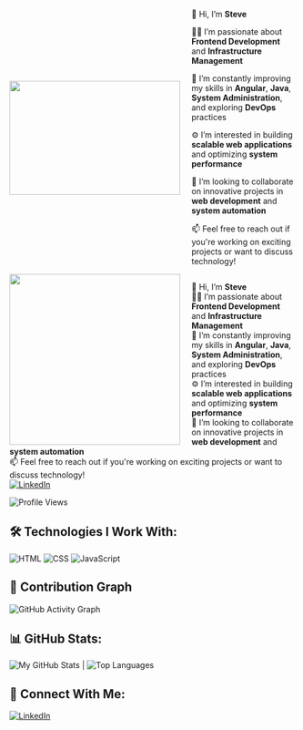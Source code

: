 <div style="display: flex; align-items: center;">
    <img src="https://media.giphy.com/media/qgQUggAC3Pfv687qPC/giphy.gif" style="width: 300px; height: 200px; object-fit: cover; margin-right: 20px;"/>
    <div>
        <p>👋 Hi, I’m <strong>Steve</strong></p>
        <p>👨‍💻 I’m passionate about <strong>Frontend Development</strong> and <strong>Infrastructure Management</strong></p>
        <p>🌱 I’m constantly improving my skills in <strong>Angular</strong>, <strong>Java</strong>, <strong>System Administration</strong>, and exploring <strong>DevOps</strong> practices</p>
        <p>⚙️ I’m interested in building <strong>scalable web applications</strong> and optimizing <strong>system performance</strong></p>
        <p>💞️ I’m looking to collaborate on innovative projects in <strong>web development</strong> and <strong>system automation</strong></p>
        <p>📫 Feel free to reach out if you're working on exciting projects or want to discuss technology!</p>
    </div>
</div>

<img src="https://media.giphy.com/media/qgQUggAC3Pfv687qPC/giphy.gif" width="300" align="left" style="margin-right: 20px;"/>

👋  Hi, I’m **Steve**  
👨‍💻  I’m passionate about **Frontend Development** and **Infrastructure Management**  
🌱  I’m constantly improving my skills in **Angular**, **Java**, **System Administration**, and exploring **DevOps** practices  
⚙️  I’m interested in building **scalable web applications** and optimizing **system performance**  
💞️  I’m looking to collaborate on innovative projects in **web development** and **system automation**  
📫  Feel free to reach out if you're working on exciting projects or want to discuss technology!  
[![LinkedIn](https://img.shields.io/badge/LinkedIn-0A66C2?style=for-the-badge&logo=linkedin&logoColor=white)](https://linkedin.com/in/yourprofile)

![Profile Views](https://komarev.com/ghpvc/?username=steve-237&color=blue)

## 🛠 Technologies I Work With:
![HTML](https://img.shields.io/badge/HTML-E34F26?style=for-the-badge&logo=html5&logoColor=white)
![CSS](https://img.shields.io/badge/CSS-1572B6?style=for-the-badge&logo=css3&logoColor=white)
![JavaScript](https://img.shields.io/badge/JavaScript-F7DF1E?style=for-the-badge&logo=javascript&logoColor=black)

## 🌱 Contribution Graph
![GitHub Activity Graph](https://github-readme-activity-graph.vercel.app/graph?username=steve-237&theme=react-dark)

## 📊 GitHub Stats:
![My GitHub Stats](https://github-readme-stats.vercel.app/api?username=steve-237&show_icons=true&theme=radical) | ![Top Languages](https://github-readme-stats.vercel.app/api/top-langs/?username=steve-237&layout=compact&theme=radical)

## 🔗 Connect With Me:
[![LinkedIn](https://img.shields.io/badge/LinkedIn-0A66C2?style=for-the-badge&logo=linkedin&logoColor=white)](https://linkedin.com/in/yourprofile)
<!---
steve-237/steve-237 is a ✨ special ✨ repository because its `README.md` (this file) appears on your GitHub profile.
You can click the Preview link to take a look at your changes.
--->
